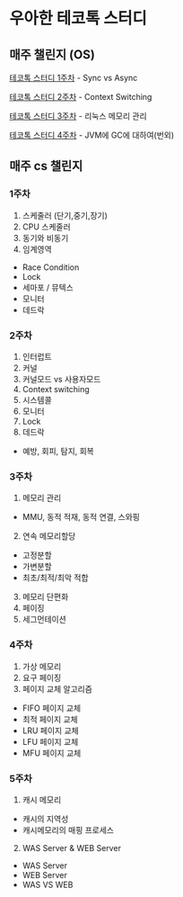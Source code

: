 # 우아한 테코톡 스터디 

## 매주 챌린지 (OS)

[테코톡 스터디 1주차](https://www.youtube.com/watch?v=oEIoqGd-Sns) - Sync vs Async

[테코톡 스터디 2주차](https://www.youtube.com/watch?v=-4HKhwlH3FQ&list=PLgXGHBqgT2TvpJ_p9L_yZKPifgdBOzdVH&index=125) - Context Switching

[테코톡 스터디 3주차](https://www.youtube.com/watch?v=qxmdX449z1U&t=887s&ab_channel=%EC%9A%B0%EC%95%84%ED%95%9CTech) - 리눅스 메모리 관리

[테코톡 스터디 4주차](https://www.youtube.com/watch?v=vZRmCbl871I&list=PLgXGHBqgT2TvpJ_p9L_yZKPifgdBOzdVH&index=123) - JVM에 GC에 대하여(번외)

## 매주 cs 챌린지

### 1주차

1. 스케줄러 (단기,중기,장기) 
2. CPU 스케줄러
3. 동기와 비동기
4. 임계영역
 - Race Condition
 - Lock
 - 세마포 / 뮤텍스
 - 모니터
 - 데드락

### 2주차 

1. 인터럽트 
2. 커널
3. 커널모드 vs 사용자모드
4. Context switching 
5. 시스템콜 
6. 모니터
7. Lock 
8. 데드락 
  - 예방, 회피, 탐지, 회복

### 3주차

1. 메모리 관리
 - MMU, 동적 적재, 동적 연결, 스와핑

2. 연속 메모리할당
 - 고정분할
 - 가변분할
 - 최초/최적/최악 적합
3. 메모리 단편화
4. 페이징
5. 세그먼테이션


### 4주차

1. 가상 메모리
2. 요구 페이징
3. 페이지 교체 알고리즘
 - FIFO 페이지 교체
 - 최적 페이지 교체
 - LRU 페이지 교체
 - LFU 페이지 교체
 - MFU 페이지 교체

### 5주차

1. 캐시 메모리
 - 캐시의 지역성
 - 캐시메모리의 매핑 프로세스
2. WAS Server & WEB Server
 - WAS Server 
 - WEB Server
 - WAS VS WEB
